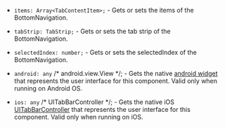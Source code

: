 
- `items: Array<TabContentItem>;` - Gets or sets the items of the BottomNavigation.

- `tabStrip: TabStrip;` - Gets or sets the tab strip of the BottomNavigation.

- `selectedIndex: number;` - Gets or sets the selectedIndex of the BottomNavigation.

- `android: any` /* android.view.View */; - Gets the native [android widget](http://developer.android.com/reference/android/support/v4/view/ViewPager.html) that represents the user interface for this component. Valid only when running on Android OS.

- `ios: any` /* UITabBarController */; - Gets the native iOS [UITabBarController](https://developer.apple.com/library/ios/documentation/UIKit/Reference/UITabBarController_Class/) that represents the user interface for this component. Valid only when running on iOS.

<snippet id='bottom-navigation-properties-js'/>
<snippet id='bottom-navigation-properties-tsc'/>
<snippet id='bottom-navigation-properties-tsc-xml'>